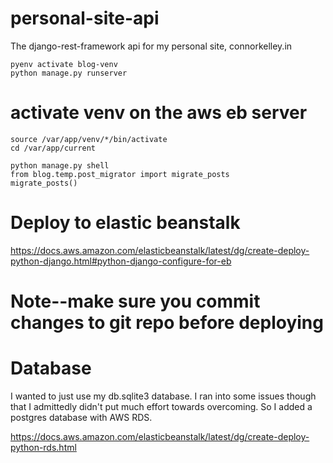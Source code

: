 # personal-site-api
The django-rest-framework api for my personal site, connorkelley.in

```
pyenv activate blog-venv
python manage.py runserver
```

# activate venv on the aws eb server #

```
source /var/app/venv/*/bin/activate
cd /var/app/current
```

```
python manage.py shell
from blog.temp.post_migrator import migrate_posts
migrate_posts()
```

# Deploy to elastic beanstalk
https://docs.aws.amazon.com/elasticbeanstalk/latest/dg/create-deploy-python-django.html#python-django-configure-for-eb

# Note--make sure you commit changes to git repo before deploying

# Database
I wanted to just use my db.sqlite3 database. I ran into some issues though that I admittedly didn't put much effort towards overcoming. So I added a postgres database with AWS RDS.

https://docs.aws.amazon.com/elasticbeanstalk/latest/dg/create-deploy-python-rds.html